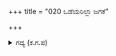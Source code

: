+++
title = "020 ಒಡೆಯರಿಲ್ಲಾ ಜಗಕೆ"

+++

<details><summary>ಗದ್ಯ (ಕ.ಗ.ಪ) </summary>

20. "ಜಗತ್ತಿಗೆ ಒಡೆಯರಿಲ್ಲವೇ ? ಸುಟ್ಟು ಭಸ್ಮವಾಗಲು ಜನರನ್ನು ಒಪ್ಪಿಸಿ ಕೊಡುವರೇ ? ಜಗತ್ತಿಗೆ ತಾನು ಒಡೆಯ ತಾನು ಒಡೆಯ ಎಂದು ತ್ರಿಮೂರ್ತಿಗಳು ಸ್ಪರ್ಧಿಸುತ್ತಿರುವರಲ್ಲವೇ ? ಈ ಸಮಯದಲ್ಲಿ ಮಾತನಾಡುತ್ತಿಲ್ಲವಲ್ಲ. ನಮಗೆ ಇನ್ನು ಒಡೆಯರಾರು ? ನಾವು ಯಾರ ಬಸುರಿನಲ್ಲಿ ಅಡಗೋಣ ? ಶಿವಶಿವಾ" ಎನ್ನುತ್ತಾ ದೇವತೆಗಳ ಸಮೂಹ ತಲ್ಲಣಿಸಿತು.
</details>
